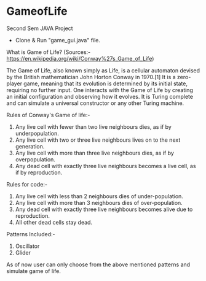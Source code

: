 # GameofLife
Second Sem JAVA Project

- Clone & Run "game_gui.java" file.

What is Game of Life? (Sources:- https://en.wikipedia.org/wiki/Conway%27s_Game_of_Life)

The Game of Life, also known simply as Life, is a cellular automaton devised by the British mathematician John Horton Conway in 1970.[1] It is a zero-player game, meaning that its evolution is determined by its initial state, requiring no further input. One interacts with the Game of Life by creating an initial configuration and observing how it evolves. It is Turing complete and can simulate a universal constructor or any other Turing machine.

Rules of Conway's Game of life:-

1. Any live cell with fewer than two live neighbours dies, as if by underpopulation.
2. Any live cell with two or three live neighbours lives on to the next generation.
3. Any live cell with more than three live neighbours dies, as if by overpopulation.
4. Any dead cell with exactly three live neighbours becomes a live cell, as if by reproduction.

Rules for code:- 

1. Any live cell with less than 2 neighbours dies of under-population.
2. Any live cell with more than 3 neighbours dies of over-population.
3. Any dead cell with exactly three live neighbours becomes alive due to reproduction.
4. All other dead cells stay dead.
                
Patterns Included:-

1. Oscillator
2. Glider

As of now user can only choose from the above mentioned patterns and simulate game of life.
